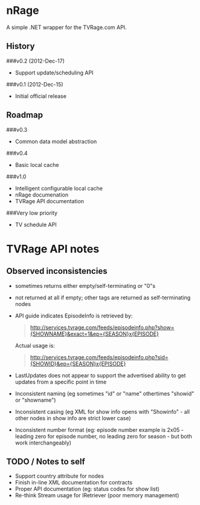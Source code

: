 nRage
===========

A simple .NET wrapper for the TVRage.com API.

History
-------

###v0.2 (2012-Dec-17)
+ Support update/scheduling API

###v0.1 (2012-Dec-15)
+ Initial official release

Roadmap
-------

###v0.3
+ Common data model abstraction

###v0.4
+ Basic local cache 

###v1.0
+ Intelligent configurable local cache
+ nRage documenation
+ TVRage API documentation 

###Very low priority
+ TV schedule API

TVRage API notes
================

Observed inconsistencies
------------------------

* <ended> sometimes returns either empty/self-terminating or "0"s
* <AKAs> not returned at all if empty; other tags are returned as self-terminating nodes
* API guide indicates EpisodeInfo is retrieved by:

    > http://services.tvrage.com/feeds/episodeinfo.php?show={SHOWNAME}&exact=1&ep={SEASON}x{EPISODE}

  Actual usage is:

    > http://services.tvrage.com/feeds/episodeinfo.php?sid={SHOWID}&ep={SEASON}x{EPISODE}

* LastUpdates does not appear to support the advertised ability to get updates from a specific point in time
* Inconsistent naming (eg sometimes "id" or "name" othertimes "showid" or "showname")
* Inconsistent casing (eg XML for show info opens with "Showinfo" - all other nodes in show info are strict lower case)
* Inconsistent number format (eg: episode number example is 2x05 - leading zero for episode number, no leading zero for season - but both work interchangeably)

TODO / Notes to self
--------------------

* Support country attribute for <network> nodes
* Finish in-line XML documentation for contracts
* Proper API documentation (eg: status codes for show list)
* Re-think Stream usage for IRetriever (poor memory management)